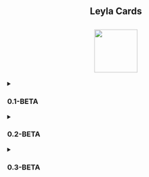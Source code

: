 
<h2 align="center">Leyla Cards</h2>

<h2 align="center"><img align="center" width="100" src="https://github.com/chiratsxki/LeylaCards/assets/107635322/3a5926a0-da04-4783-9ed5-8884e8b02d7a"></h2>



<details>
<summary><h3>0.1-BETA</h3></summary>
<img width="850" src="https://github.com/chiratsxki/LeylaCards/assets/107635322/55c2e1e4-68ad-484e-8283-3ffd5ed9878c">
</details>

<details>
<summary><h3>0.2-BETA</h3></summary>
Added text and "Details" button in the center of cards
 <br><br>
<img align="left" width="850" src="https://github.com/chiratsxki/LeylaCards/assets/107635322/b731c23e-7c7c-4b71-be4c-85926ae681cd">
</details>

<details>
<summary><h3>0.3-BETA</h3></summary>
Added "Learn" function
 <br><br>
<img align="left" width="850" src="https://github.com/chiratsxki/LeylaCards/assets/107635322/d1f3d511-ba67-4455-b8ff-0d12dc508748">
<br><br>
<img align="left" width="850" src="https://github.com/chiratsxki/LeylaCards/assets/107635322/a32f9242-7d74-4c23-8cbb-a960c3bc4161">
</details>
